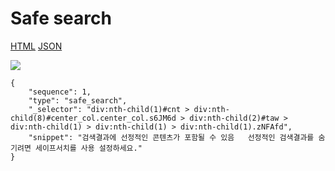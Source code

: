 # Safe search

[HTML](https://ascentkorea-docs.github.io/mobile/features/safe\_search/sample.html) [JSON](https://ascentkorea-docs.github.io/mobile/features/safe\_search/sample.json)

![](https://lh6.googleusercontent.com/3dQmEataI5BkDtyKD8C2o8RXPsnIILSPeCR0O2XllLc2qixdIx3f-eDDJ1i06aZJFhX4s\_Vzw75eHIAQO-Ut-vN1xXFEJ3kmYx5nby8jXWE\_P8qe8sCQFCWAr0zhzsGE6C-AEwk)

```
{
    "sequence": 1,
    "type": "safe_search",
    "_selector": "div:nth-child(1)#cnt > div:nth-child(8)#center_col.center_col.s6JM6d > div:nth-child(2)#taw > div:nth-child(1) > div:nth-child(1) > div:nth-child(1).zNFAfd",
    "snippet": "검색결과에 선정적인 콘텐츠가 포함될 수 있음   선정적인 검색결과를 숨기려면 세이프서치를 사용 설정하세요."
}
```
